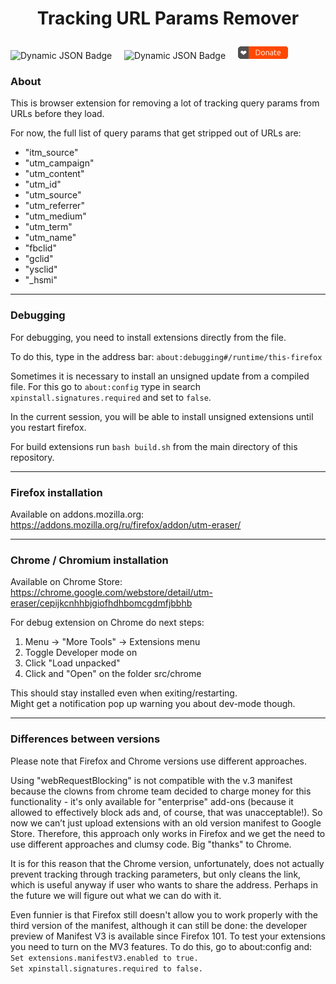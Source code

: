 <h1>
    <p align="center">Tracking URL Params Remover</p>
</h1>

![Dynamic JSON Badge](https://img.shields.io/badge/dynamic/json?url=https%3A%2F%2Fraw.githubusercontent.com%2FPsychosynthesis%2FEraser%2Fmain%2Fsrc%2Ffirefox%2Fmanifest.json&query=%24.version&style=flat&logo=firefox&label=Firefox%20Addon)  &nbsp; &nbsp; ![Dynamic JSON Badge](https://img.shields.io/badge/dynamic/json?url=https%3A%2F%2Fraw.githubusercontent.com%2FPsychosynthesis%2FEraser%2Fmain%2Fsrc%2Fchrome%2Fmanifest.json&query=%24.version&style=flat&logo=Google%20Chrome&logoColor=%2321ff21&label=Chrome%20Addon&color=%234d94d5) &nbsp; &nbsp;
[<img src="https://raw.githubusercontent.com/Psychosynthesis/Donation/main/images/Donate.png" alt="Donation page">](https://github.com/Psychosynthesis/Donation)

### About
This is browser extension for removing a lot of tracking query params from URLs before they load.

For now, the full list of query params that get stripped out of URLs are:
 - "itm_source"
 - "utm_campaign"
 - "utm_content"
 - "utm_id"
 - "utm_source"
 - "utm_referrer"
 - "utm_medium"
 - "utm_term"
 - "utm_name"
 - "fbclid"
 - "gclid"
 - "ysclid"
 - "_hsmi"

---

### Debugging
For debugging, you need to install extensions directly from the file.

To do this, type in the address bar: `about:debugging#/runtime/this-firefox`

Sometimes it is necessary to install an unsigned update from a compiled file. For this go to `about:config` тype in search `xpinstall.signatures.required` and set to `false`.

In the current session, you will be able to install unsigned extensions until you restart firefox.

For build extensions run `bash build.sh` from the main directory of this repository.

---

### Firefox installation
Available on addons.mozilla.org: https://addons.mozilla.org/ru/firefox/addon/utm-eraser/  

---

### Chrome / Chromium installation
Available on Chrome Store: https://chrome.google.com/webstore/detail/utm-eraser/cepijkcnhhbjgiofhdhbomcgdmfjbbhb  

For debug extension on Chrome do next steps:  
 1. Menu -> "More Tools" -> Extensions menu
 2. Toggle Developer mode on
 3. Click "Load unpacked"
 4. Click and "Open" on the folder src/chrome

This should stay installed even when exiting/restarting.  
Might get a notification pop up warning you about dev-mode though.

---

### Differences between versions
Please note that Firefox and Chrome versions use different approaches.  

Using "webRequestBlocking" is not compatible with the v.3 manifest because the clowns from chrome team decided to charge money for this functionality - it's only available for "enterprise" add-ons (because it allowed to effectively block ads and, of course, that was unacceptable!). So now we can’t just upload extensions with an old version manifest to Google Store. Therefore, this approach only works in Firefox and we get the need to use different approaches and clumsy code. Big "thanks" to Chrome.  

It is for this reason that the Chrome version, unfortunately, does not actually prevent tracking through tracking parameters, but only cleans the link, which is useful anyway if user who wants to share the address. Perhaps in the future we will figure out what we can do with it.

Even funnier is that Firefox still doesn't allow you to work properly with the third version of the manifest, although it can still be done: the developer preview of Manifest V3 is available since Firefox 101. To test your extensions you need to turn on the MV3 features. To do this, go to about:config and:  
 `Set extensions.manifestV3.enabled to true.`  
 `Set xpinstall.signatures.required to false.`  
